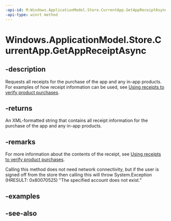 ```yaml
---
-api-id: M:Windows.ApplicationModel.Store.CurrentApp.GetAppReceiptAsync
-api-type: winrt method
---
```


<!-- Method syntax
public Windows.Foundation.IAsyncOperation<string> GetAppReceiptAsync()
-->

# Windows.ApplicationModel.Store.CurrentApp.GetAppReceiptAsync

## -description
Requests all receipts for the purchase of the app and any in-app products. For examples of how receipt information can be used, see [Using receipts to verify product purchases](https://msdn.microsoft.com/windows/uwp/monetize/use-receipts-to-verify-product-purchases).

## -returns
An XML-formatted string that contains all receipt information for the purchase of the app and any in-app products.

## -remarks
For more information about the contents of the receipt, see [Using receipts to verify product purchases](https://msdn.microsoft.com/windows/uwp/monetize/use-receipts-to-verify-product-purchases).

Calling this method does not need network connectivity, but if the user is signed off from the store then calling this will throw System.Exception (HRESULT: 0x80070525) "The specified account does not exist."

## -examples

## -see-also

